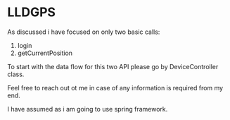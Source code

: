 # LLDGPS

As discussed i have focused on only two basic calls:

1) login
2) getCurrentPosition

To start with the data flow for this two API please go by DeviceController class.

Feel free to reach out ot me in case of any information is required from my end.

I have assumed as i am going to use spring framework.
